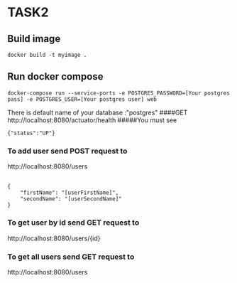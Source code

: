 # TASK2

## Build image 

```
docker build -t myimage .
```

## Run docker compose

```
docker-compose run --service-ports -e POSTGRES_PASSWORD=[Your postgres pass] -e POSTGRES_USER=[Your postgres user] web
```
There is default name of your database :"postgres"
####GET  
http://localhost:8080/actuator/health
#####You must see
```
{"status":"UP"}
```
### To add user send POST request to 
http://localhost:8080/users
## 
 ```
 {
     "firstName": "[userFirstName]",
     "secondName": "[userSecondName]"
 }
 ```
### To get user by id send GET request to 
http://localhost:8080/users/{id}
### To get all users send GET request to
http://localhost:8080/users




